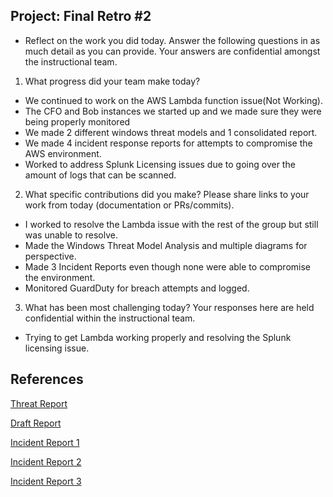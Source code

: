 ## Project: Final Retro #2

- Reflect on the work you did today. Answer the following questions in as much detail as you can provide. Your answers are confidential amongst the instructional team.

1. What progress did your team make today?

- We continued to work on the AWS Lambda function issue(Not Working).
- The CFO and Bob instances we started up and we made sure they were being properly monitored
- We made 2 different windows threat models and 1 consolidated report.
- We made 4 incident response reports for attempts to compromise the AWS environment.
- Worked to address Splunk Licensing issues due to going over the amount of logs that can be scanned. 

2. What specific contributions did you make? Please share links to your work from today (documentation or PRs/commits).

- I worked to resolve the Lambda issue with the rest of the group but still was unable to resolve.
- Made the Windows Threat Model Analysis and multiple diagrams for perspective.
- Made 3 Incident Reports even though none were able to compromise the environment.
- Monitored GuardDuty for breach attempts and logged.

3. What has been most challenging today? Your responses here are held confidential within the instructional team.

- Trying to get Lambda working properly and resolving the Splunk licensing issue.

## References

[Threat Report](https://docs.google.com/document/d/1Iy4b36w0NTwH3C9yL1FgNaLEm27KRMNzjGJPoMLAVY4/edit?usp=sharing) 

[Draft Report](https://docs.google.com/document/d/16QE0JiVizRqVNgtUlQ_KjocgUyOAcl6Q6QtsrSrtjWw/edit?usp=sharing) 

[Incident Report 1](https://docs.google.com/document/d/1LRrxGPlrf6V_WKLTRxSpd4Iw2M3_NJtAGmPgkIZqYVg/edit?usp=sharing) 

[Incident Report 2](https://docs.google.com/document/d/1b9SyUvBHjJj92B9JiFlk0KRxQRr_w13W_4n-1_4sIVY/edit?usp=sharing) 

[Incident Report 3](https://docs.google.com/document/d/1LeTc7iSxaEZqhNaVnPTrTGRJjPvqQ_rHSA6cQ-Y3jmA/edit?usp=sharing) 
